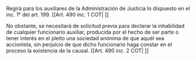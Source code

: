 Regirá para los auxiliares de la Administración de Justicia lo dispuesto en el inc. 1° del art. 199. [[Art. 490 inc. 1 COT| ]]

No obstante, se necesitará de solicitud previa para declarar la inhabilidad de cualquier funcionario auxiliar, producida por el hecho de ser parte o tener interés en el pleito una sociedad anónima de que aquél sea accionista, sin perjuicio de que dicho funcionario haga constar en el proceso la existencia de la causal. [[Art. 490 inc. 2 COT| ]]